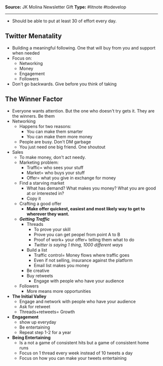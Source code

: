 ---
---
**Source:** JK Molina Newsletter Gift
**Type:** #litnote #todevelop 

----
- Should be able to put at least 30 of effort every day.

## Twitter Menatality
- Building a meaningful following. One that will buy from you and support when needed
- Focus on:
	- Networking
	- Money
	- Engagement
	- Followers
- Don't go backwards. Give before you think of taking

## The Winner Factor
- Everyone wants attention. But the one who doesn't try gets it. They are the winners. Be them
- Networking
	- Happens for two reasons:
		- You can make them smarter
		- You can make them more money
	- People are busy. Don't DM garbage
	- You just need one big friend. One shoutout
- Sales
	- To make money, don't act needy. 
	- Marketing problem:
		- Traffic= who sees your stuff
		- Market= who buys your stuff
		- Offer= what you give in exchange for money
	- Find a starving market
		- What has demand? What makes you money? What you are good at or interested in?
		- Copy it
	- Crafting a good offer
		- **Make offer quickest, easiest and most likely way to get to wherever they want.**
	- ***Getting Traffic***
		- Threads
			- To prove your skill
			- Prove you can get peopel from point A to B
			- Proof of work+ your offer+ telling them what to do
			- *Twitter is saying 1 thing, 1000 different ways*
		- Build a list
			- Traffic control= Money flows where traffic goes
			- Even if not selling, insurance against the platform
			- Email list makes you money
		- Be creative
		- Buy retweets
			- Engage with people who have your audience
	- Followers
		- More means more opportunities
- **The Initial Valley**
	- Engage and network with people who have your audience
	- Ask for retweet
	- Threads+retweets= Growth
- **Engagement**
	- show up everyday
	- Be entertaining
	- Repeat step 1-2 for a year
- **Being Entertaining**
	- Is a not a game of consistent hits but a game of consistent home runs
	- Focus on 1 thread every week instead of 10 tweets a day
	- Focus on how you can make your tweets entertaining
